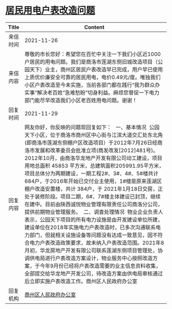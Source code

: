 # <a href="http://www.shangluo.gov.cn/zmhd/ldxxxx.jsp?urltype=leadermail.LeaderMailContentUrl&wbtreeid=1112&leadermailid=8259">居民用电户表改造问题</a>
|Title|Content|
|:---:|---|
|来信时间|2021-11-26|
|来信内容|尊敬的市长您好：希望您在百忙中关注一下我们小区近1000户居民的用电问题。我们是商洛市莲湖东侧旧城改造项目（公园天下）业主，商州区居民户表改造早已完成，用户早已使用上质优价廉安全可靠的居民用电，电价0.49元/度。唯独我们小区户表改造至今未实施，当前各部门都在践行“我为群众办实事”解决老百姓“急难愁盼”切身利益。麻烦您督促一下电力部门能尽早改造我们小区老百姓用电问题。谢谢！|
|回复时间|2021-11-29|
|回复内容|网友你好，你反映的问题现回复如下：   一、基本情况  公园天下小区，位于商洛市商州区中心街与江滨大道交汇处东北角(即商洛市莲湖东侧棚户区改造项目）于2012年7月26日经商洛市发展和改革委员会批准立项(商发改发[2012]481号)。2012年10月，由商洛华龙地产开发有限公司动工建设，项目用地总面积 45853 平方米，总建筑面积205991.95平方米，项目总体分为两期建设，一期工程2#、3#、4#、5#楼共计684户，于2016年开始已交付业主使用，1#楼是原来莲湖区棚户改造安置楼，共计 384户，于 2021年1月18日交房，正处于装修阶段。项目二期，6#、7#楼主体建设已封顶，继续在建中。目前由陕西诚悦物业管理有限责任公司商洛分公司，提供前期物业管理服务。  二、调查处理情况  物业企业负责人表示，公园天下项目的所有电力设施是由开发建设单位所建，建设单位在2018年实施电力户表改造时，已多次沟通联系电力部门，但就相关设施设备等问题没有达成一致意见，因不符合电力户表改造政策要求，故未纳入户表改造范围。2021年8月初，华龙房地产开发有限公司联系莲湖东侧项目管理处，协调供电局进行户表改造方案设计，物业服务中心按照改造方案，于今年9月份已经将户表改造需要的业主信息资料收集，全部提交给华龙地产开发公司，待改造方案由供电局审核通过后立即实施户表改造工作。商州区人民政府办公室|
|回复机构|<a href="../../categories/agencies/商州区人民政府办公室.md">商州区人民政府办公室</a>|
